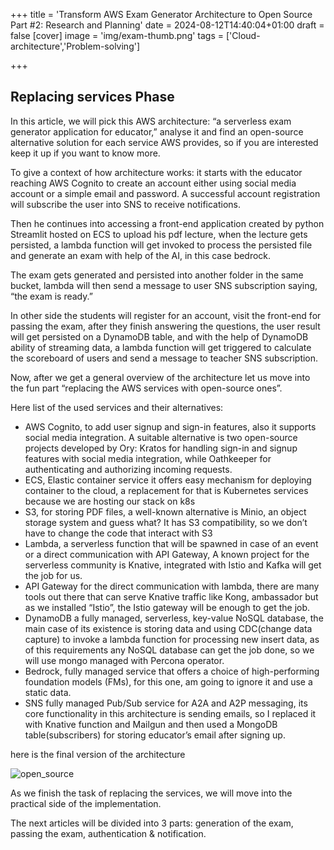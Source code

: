 +++
title = 'Transform AWS Exam Generator Architecture to Open Source Part #2: Research and Planning'
date = 2024-08-12T14:40:04+01:00
draft = false
[cover]
    image = 'img/exam-thumb.png'
tags = ['Cloud-architecture','Problem-solving']

+++


## Replacing services Phase

In this article, we will pick this AWS architecture: “a serverless exam generator application for educator,” analyse it and find an open-source alternative solution for each service AWS provides, so if you are interested keep it up if you want to know more.

To give a context of how architecture works: it starts with the educator reaching AWS Cognito to create an account either using social media account or a simple email and password. A successful account registration will subscribe the user into SNS to receive notifications.

Then he continues into accessing a front-end application created by python Streamlit hosted on ECS to upload his pdf lecture, when the lecture gets persisted, a lambda function will get invoked to process the persisted file and generate an exam with help of the AI, in this case bedrock.

The exam gets generated and persisted into another folder in the same bucket, lambda will then send a message to user SNS subscription saying, “the exam is ready.”

In other side the students will register for an account, visit the front-end for passing the exam, after they finish answering the questions, the user result will get persisted on a DynamoDB table, and with the help of DynamoDB ability of streaming data, a lambda function will get triggered to calculate the scoreboard of users and send a message to teacher SNS subscription.

Now, after we get a general overview of the architecture let us move into the fun part “replacing the AWS services with open-source ones”.

Here list of the used services and their alternatives:

- AWS Cognito, to add user signup and sign-in features, also it supports social media integration. A suitable alternative is two open-source projects developed by Ory: Kratos for handling sign-in and signup features with social media integration, while Oathkeeper for authenticating and authorizing incoming requests.
- ECS, Elastic container service it offers easy mechanism for deploying container to the cloud, a replacement for that is Kubernetes services because we are hosting our stack on k8s
- S3, for storing PDF files, a well-known alternative is Minio, an object storage system and guess what? It has S3 compatibility, so we don’t have to change the code that interact with S3
- Lambda, a serverless function that will be spawned in case of an event or a direct communication with API Gateway, A known project for the serverless community is Knative, integrated with Istio and Kafka will get the job for us.
- API Gateway for the direct communication with lambda, there are many tools out there that can serve Knative traffic like Kong, ambassador but as we installed “Istio”, the Istio gateway will be enough to get the job.
- DynamoDB a fully managed, serverless, key-value NoSQL database, the main case of its existence is storing data and using CDC(change data capture) to invoke a lambda function for processing new insert data, as of this requirements any NoSQL database can get the job done, so we will use mongo managed with Percona operator.
- Bedrock, fully managed service that offers a choice of high-performing foundation models (FMs), for this one, am going to ignore it and use a static data.
- SNS fully managed Pub/Sub service for A2A and A2P messaging, its core functionality in this architecture is sending emails, so I replaced it with Knative function and Mailgun and then used a MongoDB table(subscribers) for storing educator’s email after signing up.

here is the final version of the architecture

![open_source](/img/exam-open-source.png)

As we finish the task of replacing the services, we will move into the practical side of the implementation.

The next articles will be divided into 3 parts: generation of the exam, passing the exam, authentication & notification.
